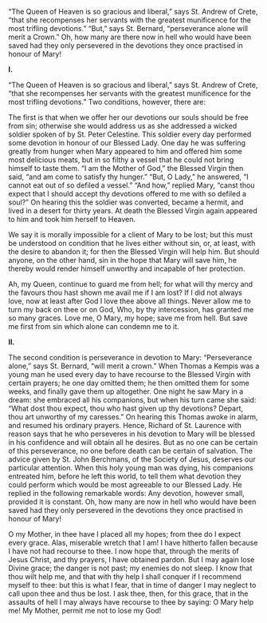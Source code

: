 
“The Queen of Heaven is so gracious and liberal,” says St. Andrew of Crete, “that she recompenses her servants with the greatest munificence for the most trifling devotions.” “But,” says St. Bernard, “perseverance alone will merit a Crown.” Oh, how many are there now in hell who would have been saved had they only persevered in the devotions they once practised in honour of Mary!

**I.**

“The Queen of Heaven is so gracious and liberal,” says St. Andrew of Crete, “that she recompenses her servants with the greatest munificence for the most trifling devotions.” Two conditions, however, there are:

The first is that when we offer her our devotions our souls should be free from sin; otherwise she would address us as she addressed a wicked soldier spoken of by St. Peter Celestine. This soldier every day performed some devotion in honour of our Blessed Lady. One day he was suffering greatly from hunger when Mary appeared to him and offered him some most delicious meats, but in so filthy a vessel that he could not bring himself to taste them. “I am the Mother of God,” the Blessed Virgin then said, “and am come to satisfy thy hunger.” “But, O Lady,” he answered, “I cannot eat out of so defiled a vessel.” “And how,” replied Mary, “canst thou expect that I should accept thy devotions offered to me with so defiled a soul?” On hearing this the soldier was converted, became a hermit, and lived in a desert for thirty years. At death the Blessed Virgin again appeared to him and took him herself to Heaven.

We say it is morally impossible for a client of Mary to be lost; but this must be understood on condition that he lives either without sin, or, at least, with the desire to abandon it; for then the Blessed Virgin will help him. But should anyone, on the other hand, sin in the hope that Mary will save him, he thereby would render himself unworthy and incapable of her protection.

Ah, my Queen, continue to guard me from hell; for what will thy mercy and the favours thou hast shown me avail me if I am lost? If I did not always love, now at least after God I love thee above all things. Never allow me to turn my back on thee or on God, Who, by thy intercession, has granted me so many graces. Love me, O Mary, my hope; save me from hell. But save me first from sin which alone can condemn me to it.

**II.**

The second condition is perseverance in devotion to Mary: “Perseverance alone,” says St. Bernard, “will merit a crown.” When Thomas a Kempis was a young man he used every day to have recourse to the Blessed Virgin with certain prayers; he one day omitted them; he then omitted them for some weeks, and finally gave them up altogether. One night he saw Mary in a dream: she embraced all his companions, but when his turn came she said: “What dost thou expect, thou who hast given up thy devotions? Depart, thou art unworthy of my caresses.” On hearing this Thomas awoke in alarm, and resumed his ordinary prayers. Hence, Richard of St. Laurence with reason says that he who perseveres in his devotion to Mary will be blessed in his confidence and will obtain all he desires. But as no one can be certain of this perseverance, no one before death can be certain of salvation. The advice given by St. John Berchmans, of the Society of Jesus, deserves our particular attention. When this holy young man was dying, his companions entreated him, before he left this world, to tell them what devotion they could perform which would be most agreeable to our Blessed Lady. He replied in the following remarkable words: Any devotion, however small, provided it is constant. Oh, how many are now in hell who would have been saved had they only persevered in the devotions they once practised in honour of Mary!

O my Mother, in thee have I placed all my hopes; from thee do I expect every grace. Alas, miserable wretch that I am! I have hitherto fallen because I have not had recourse to thee. I now hope that, through the merits of Jesus Christ, and thy prayers, I have obtained pardon. But I may again lose Divine grace; the danger is not past; my enemies do not sleep. I know that thou wilt help me, and that with thy help I shall conquer if I recommend myself to thee: but this is what I fear, that in time of danger I may neglect to call upon thee and thus be lost. I ask thee, then, for this grace, that in the assaults of hell I may always have recourse to thee by saying: O Mary help me! My Mother, permit me not to lose my God!

